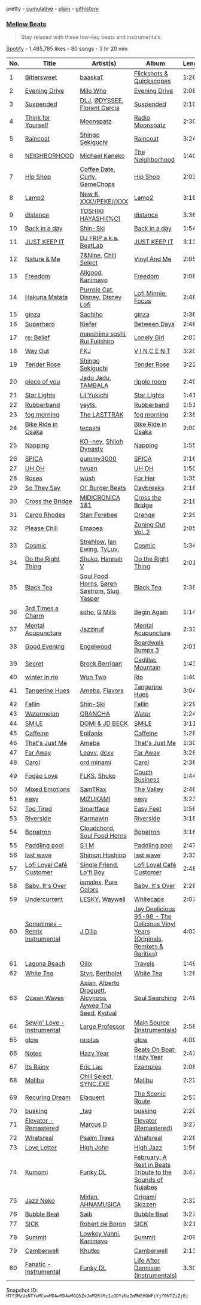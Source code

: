 pretty - [cumulative](/playlists/cumulative/37i9dQZF1DX3qCx5yEZkcJ.md) - [plain](/playlists/plain/37i9dQZF1DX3qCx5yEZkcJ) - [githistory](https://github.githistory.xyz/mackorone/spotify-playlist-archive/blob/main/playlists/plain/37i9dQZF1DX3qCx5yEZkcJ)

### [Mellow Beats](https://open.spotify.com/playlist/37i9dQZF1DX3qCx5yEZkcJ)

> Stay relaxed with these low\-key beats and instrumentals.

[Spotify](https://open.spotify.com/user/spotify) - 1,485,785 likes - 80 songs - 3 hr 20 min

| No. | Title | Artist(s) | Album | Length |
|---|---|---|---|---|
| 1 | [Bittersweet](https://open.spotify.com/track/4KFcmYICCe24YbAxAWEQAW) | [baaskaT](https://open.spotify.com/artist/0mvxieGhMmy9gnbYGYtnI6) | [Flickshots & Quickscopes](https://open.spotify.com/album/2TR1uEsxzXktTAltkGhBFH) | 1:26 |
| 2 | [Evening Drive](https://open.spotify.com/track/5Mqfu7pZJrCh7NqcDiu0El) | [Milo Who](https://open.spotify.com/artist/2AvtPNQ7qZnLcBxC6kPvZ6) | [Evening Drive](https://open.spotify.com/album/03hq1RByetGZVtrg86RZwE) | 2:08 |
| 3 | [Suspended](https://open.spotify.com/track/38K8mmhKeQ5A15xFZOeYzA) | [DLJ](https://open.spotify.com/artist/3chQixmxhv9UmwQc8aBApA), [ØDYSSEE](https://open.spotify.com/artist/6f2Y46Pw2IYGoURJREJDiA), [Florent Garcia](https://open.spotify.com/artist/7EQWExaNGfO6BJ8F6kRJCh) | [Suspended](https://open.spotify.com/album/4e1u1Z1IvPsdH15Qd0gY6L) | 2:10 |
| 4 | [Think for Yourself](https://open.spotify.com/track/6TgguvjwUbXg18vyLihVxv) | [Moonspatz](https://open.spotify.com/artist/63Cv3MetKEN8bhsAo4n6nK) | [Radio Moonspatz](https://open.spotify.com/album/0n0HZ3zcyl4INlWTw36I0m) | 2:30 |
| 5 | [Raincoat](https://open.spotify.com/track/2RfOBk0HoyAKNQMX6gWbDW) | [Shingo Sekiguchi](https://open.spotify.com/artist/1ZU8a8LHba4g0YFAL1PbO9) | [Raincoat](https://open.spotify.com/album/7iLneP4wYzv8Eb1PBavn9o) | 3:24 |
| 6 | [NEIGHBORHOOD](https://open.spotify.com/track/7pF5IwjIYwsxTmXnGq1Orn) | [Michael Kaneko](https://open.spotify.com/artist/36a3BbcVBJMiBGeHzpAxHb) | [The Neighborhood](https://open.spotify.com/album/0G3mBgdPScjga7vIe6t5Nv) | 1:40 |
| 7 | [Hip Shop](https://open.spotify.com/track/169xT0Be1P2Hgjd9hq5Lk1) | [Coffee Date](https://open.spotify.com/artist/74ZWzuwsxGAt05s2sWtq0j), [Curly](https://open.spotify.com/artist/4AE4o0hck4magAI2urzzlh), [GameChops](https://open.spotify.com/artist/1T7zBkQCOCacKjbnmFX7cp) | [Hip Shop](https://open.spotify.com/album/0KRl72v3V3cZHeGVlRqDvC) | 2:03 |
| 8 | [Lamp2](https://open.spotify.com/track/2bcNi4Nwygqo1G9zbSKhTi) | [New K](https://open.spotify.com/artist/6lBK5GR3B0nhG3e6Kg5MAs), [XXX//PEKE//XXX](https://open.spotify.com/artist/0rOQLaWu3WkKv8BFjVPp6J) | [Lamp2](https://open.spotify.com/album/0Sbup43SbFLVctcQd0L4fi) | 3:18 |
| 9 | [distance](https://open.spotify.com/track/1tHDW0NXuPjYVnau1HSqs9) | [TOSHIKI HAYASHI\(%C\)](https://open.spotify.com/artist/2BSv9udyrO0Mm0ckZAkQSI) | [distance](https://open.spotify.com/album/18g0X9luZIPtcx0cr3wdoC) | 3:36 |
| 10 | [Back in a day](https://open.spotify.com/track/7sp9pTgw0smoFOhPwA6gr4) | [Shin\-Ski](https://open.spotify.com/artist/6Ei1ABb1YNXZviQKBE7RI7) | [Back in a day](https://open.spotify.com/album/6za9uzUhSU3DDfVJRP4Y2N) | 1:54 |
| 11 | [JUST KEEP IT](https://open.spotify.com/track/4LDgSBflODzHvRZOlSHHUv) | [DJ FRIP a.k.a\. BeatLab](https://open.spotify.com/artist/5nkZFBzkGZpfRxnWFZGtk7) | [JUST KEEP IT](https://open.spotify.com/album/43gYRTIGxEkGvWax3cupGE) | 3:13 |
| 12 | [Nature & Me](https://open.spotify.com/track/2FJxTKMytSzaKDyblxbqJN) | [7&Nine](https://open.spotify.com/artist/3KrbWefSRojrufNTqBI1wy), [Chill Select](https://open.spotify.com/artist/5orR9ec1E60lLb1U76m3ul) | [Vinyl And Me](https://open.spotify.com/album/6zqjZBp8aFKhHJF3QmhCPp) | 2:05 |
| 13 | [Freedom](https://open.spotify.com/track/67srAaUUWCfeCz4TFzmmC2) | [Allgood](https://open.spotify.com/artist/27axU7fE93Z7h8OhRFrD4r), [Kanimayo](https://open.spotify.com/artist/4SVWzWmrg2LqMlVrt0ZZq1) | [Freedom](https://open.spotify.com/album/66ncBKTGIriA52zkGJ3P7R) | 2:08 |
| 14 | [Hakuna Matata](https://open.spotify.com/track/5l5rUCU2QAA1sXTuNPlMHZ) | [Purrple Cat](https://open.spotify.com/artist/73aKnLT4O8G2pBEfdlQzrE), [Disney](https://open.spotify.com/artist/3xvaSlT4xsyk6lY1ESOspO), [Disney Lofi](https://open.spotify.com/artist/2ETOhMwFhRRTCH8M1ge17v) | [Lofi Minnie: Focus](https://open.spotify.com/album/37LBLwOpwruXguw0QclQzN) | 2:48 |
| 15 | [ginza](https://open.spotify.com/track/5vm51ZokW3p5Mc0WG015QD) | [Sachiho](https://open.spotify.com/artist/5tf5EwCHOh2BP2zYdBvdqa) | [ginza](https://open.spotify.com/album/5H7eKaI7Dj0Hv7U9X00yWt) | 2:36 |
| 16 | [Superhero](https://open.spotify.com/track/7AMcu9TrTEw0jSYKNjXyGD) | [Kiefer](https://open.spotify.com/artist/5lDtfHPqWN6MG9tFywnW8J) | [Between Days](https://open.spotify.com/album/3LKXTSlaDYPRyUiApj5G8X) | 2:46 |
| 17 | [re: Belief](https://open.spotify.com/track/0ajeqWnQFIVRiNZ2BZUV3N) | [maeshima soshi](https://open.spotify.com/artist/4O49GHbECmNppFvzK0WZXf), [Rui Fujishiro](https://open.spotify.com/artist/49qFssdzJQct8i3VL9C9mE) | [Lonely Girl](https://open.spotify.com/album/4ni82roXtsWZccH6LDOAVO) | 2:03 |
| 18 | [Way Out](https://open.spotify.com/track/54vmnIj6yLipSrw1KMK3zg) | [FKJ](https://open.spotify.com/artist/2FwDTncULUnmANIh7qKa5z) | [V I N C E N T](https://open.spotify.com/album/5OUJEZppb5mHHwR5Uw0rzw) | 3:20 |
| 19 | [Tender Rose](https://open.spotify.com/track/0nlNNUw3TVdL9yssRhARsd) | [Shingo Sekiguchi](https://open.spotify.com/artist/1ZU8a8LHba4g0YFAL1PbO9) | [Tender Rose](https://open.spotify.com/album/3aEAavtW6Q8wYX9I2tdJFP) | 3:22 |
| 20 | [piece of you](https://open.spotify.com/track/0rAxjVq1hXyaCcshqxKo5F) | [Jadu Jadu](https://open.spotify.com/artist/2Oe3qtPntosByl21BCcUSc), [TAMBALA](https://open.spotify.com/artist/2ypQgMFGak7MXlYK0RyO1F) | [ripple room](https://open.spotify.com/album/012HxPEZF8LcbBHmu9HdT5) | 2:49 |
| 21 | [Star Lights](https://open.spotify.com/track/42JJrR4kPouaRq8as9BrTI) | [Lil’Yukichi](https://open.spotify.com/artist/2ZTljlYtLNOOPlNzBptZmA) | [Star Lights](https://open.spotify.com/album/7oHXU8KZZGtIBTj5HspiwL) | 1:41 |
| 22 | [Rubberband](https://open.spotify.com/track/1kSWi8ycKlP4WSkuXOl9Rv) | [yeyts.](https://open.spotify.com/artist/4fawpeTlkJtDMXDzJmBYSR) | [Rubberband](https://open.spotify.com/album/0i7o6n9c8pGHgfmqlMD9uz) | 1:51 |
| 23 | [fog morning](https://open.spotify.com/track/1yzkFH5HZLVyH9imaRN1rG) | [The LASTTRAK](https://open.spotify.com/artist/27tedpw5lwTFuWL8i8xVqT) | [fog morning](https://open.spotify.com/album/3z2q7rEMB9VVQIiVOW1lVs) | 2:38 |
| 24 | [Bike Ride in Osaka](https://open.spotify.com/track/1VOZoXy7aPGruK8JsFQp7H) | [tecashi](https://open.spotify.com/artist/0lyektFoueMSyY7rE3212w) | [Bike Ride in Osaka](https://open.spotify.com/album/6HbBPWORHXSGkhH62Qllis) | 2:00 |
| 25 | [Napping](https://open.spotify.com/track/7MO7WcQUSM1zr4WZpxvVSK) | [KO\-ney](https://open.spotify.com/artist/19MYvIFOGSUHW7nvZtrsc0), [Shiloh Dynasty](https://open.spotify.com/artist/1wxPItEzr7U7rGSMPqZ25r) | [Napping](https://open.spotify.com/album/0onTYCoBPN2eFQsDWQUlAL) | 1:55 |
| 26 | [SPICA](https://open.spotify.com/track/2ZUpsJqiThhBkYCsXnKLP6) | [gummy3000](https://open.spotify.com/artist/0q2gFnL3Jr1BlvwIeK29f7) | [SPICA](https://open.spotify.com/album/0XBoMYKZ1VNlIuwRE2L9Jt) | 2:16 |
| 27 | [UH OH](https://open.spotify.com/track/48JxEAGsZtyzRPvX2PCbyC) | [twuan](https://open.spotify.com/artist/5T0wPeBVC0F7uEbIr8JKE5) | [UH OH](https://open.spotify.com/album/2DbeT39Hbj8CLOssoeQBZB) | 1:50 |
| 28 | [Roses](https://open.spotify.com/track/1u0Xo3j20ST5IOZIffErzh) | [wüsh](https://open.spotify.com/artist/4UpdjtYWiLUuaFT18TefcK) | [For Her](https://open.spotify.com/album/3sRbCMv1Rj5vRbnQT3npdu) | 1:35 |
| 29 | [So They Say](https://open.spotify.com/track/0GSKfSgXpt1T8hbLk7ZMId) | [Ol' Burger Beats](https://open.spotify.com/artist/4rDDy4hN7Tbrv0ntOvVKPz) | [Daybreaks](https://open.spotify.com/album/5qJ3nTrX2X0OvggMXsXPpd) | 2:18 |
| 30 | [Cross the Bridge](https://open.spotify.com/track/51SfpLbD4dbPvNg4dGRRfs) | [MIDICRONICA 181](https://open.spotify.com/artist/3AlVoNtbPZPiNdpI1h8LlY) | [Cross the Bridge](https://open.spotify.com/album/0DHpTUlxOalqxiSoA6kbeH) | 2:18 |
| 31 | [Cargo Rhodes](https://open.spotify.com/track/0IDEOKzwG6towimLfr8DrX) | [Stan Forebee](https://open.spotify.com/artist/2cg9jlWp1QRc0Sk6kTp9Ez) | [Orange](https://open.spotify.com/album/4tqNta7RhK5B5uhizhQ077) | 2:29 |
| 32 | [Please Chill](https://open.spotify.com/track/1ndEnRNcXCZWJIz8x6YEQH) | [Emapea](https://open.spotify.com/artist/3BiFZY6zbND5L3MEM6niE6) | [Zoning Out Vol\. 2](https://open.spotify.com/album/5otufrAYStK1GqtwpRyTTn) | 2:05 |
| 33 | [Cosmic](https://open.spotify.com/track/3ESJIVVpwOAK9fK5sktDl7) | [Strehlow](https://open.spotify.com/artist/1pUWzVmu8ACMnIAu9BsOHm), [Ian Ewing](https://open.spotify.com/artist/6QrRSfwkZsixVIgDRhpToh), [TyLuv.](https://open.spotify.com/artist/6ay740FQIPgTMahZqP9Opx) | [Cosmic](https://open.spotify.com/album/0Q413u4gUUGs8EKDe13hzs) | 1:34 |
| 34 | [Do the Right Thing](https://open.spotify.com/track/6jfThgv76n9FRzyZsPcthw) | [Shuko](https://open.spotify.com/artist/1mOiWC7OH9ANUtt3vd0A10), [Hannah V](https://open.spotify.com/artist/0zKzgw5rfDZ2PdgOZo8G8f) | [Do the Right Thing](https://open.spotify.com/album/2q295DcveRPSGXlf3MTiC2) | 2:01 |
| 35 | [Black Tea](https://open.spotify.com/track/0gylr1Mi75MBEijrP2r20A) | [Soul Food Horns](https://open.spotify.com/artist/42gnrsSSKKNNmfAJ0o3oyN), [Søren Søstrom](https://open.spotify.com/artist/2F5B5YgPDinjL9x35lkkke), [Slug](https://open.spotify.com/artist/2E14TlP0N4RU8X3Y2i2Pq3), [Yasper](https://open.spotify.com/artist/1axdL80XjVHdInGsJbURyt) | [Black Tea](https://open.spotify.com/album/3tcY2wCBIhAAi7ft7Qmr1M) | 2:39 |
| 36 | [3rd Times a Charm](https://open.spotify.com/track/1IE1sTE0Lbpz63ZMGTqMiH) | [soho](https://open.spotify.com/artist/5rCxM6JMlwyQ3tuds8DqPR), [G Mills](https://open.spotify.com/artist/0djvqMepj2XkHfvWTqkH1N) | [Begin Again](https://open.spotify.com/album/0yRR6FavHThWUOlsGimzuG) | 1:14 |
| 37 | [Mental Acupuncture](https://open.spotify.com/track/34KMYyUvfpXboR9wLwrocX) | [Jazzinuf](https://open.spotify.com/artist/6rJ1GwtHin2BJbKLuNn9pi) | [Mental Acupuncture](https://open.spotify.com/album/2dtSQyB2dVecMmnDlU9qYn) | 2:32 |
| 38 | [Good Evening](https://open.spotify.com/track/5bWvhoW0YfVHgi0IVUl0UG) | [Engelwood](https://open.spotify.com/artist/7rgCh0Go1ezmcV75kXQM2T) | [Boardwalk Bumps 3](https://open.spotify.com/album/5fRcJfizpJZfVhYr66e7ts) | 2:01 |
| 39 | [Secret](https://open.spotify.com/track/0z3u3kPRF6GMGJtzI3dJmz) | [Brock Berrigan](https://open.spotify.com/artist/39sPWwRyNp4NNMyWzN7I0o) | [Cadillac Mountain](https://open.spotify.com/album/5QXqoXTxCW99EXlAn64Kul) | 1:43 |
| 40 | [winter in rio](https://open.spotify.com/track/2DteRLMODVzxYxT62LI5hB) | [Wun Two](https://open.spotify.com/artist/69cjjIQEN8M6heOBT2SqZE) | [Rio](https://open.spotify.com/album/1sDUK1NkzRGYnvrskdWcMe) | 1:40 |
| 41 | [Tangerine Hues](https://open.spotify.com/track/4fImJZBA2TopABdxAEg1in) | [Ameba](https://open.spotify.com/artist/0YYVUJe2T4XdBza6Y0RA8P), [Flavors](https://open.spotify.com/artist/6Amqc7UjJa19q4jrfAHA77) | [Tangerine Hues](https://open.spotify.com/album/78zuWk8ZgaMMLlTMtIMsT5) | 3:04 |
| 42 | [Fallin](https://open.spotify.com/track/1RkHLHCDz9P7SQfHuLYV2D) | [Shin\-Ski](https://open.spotify.com/artist/6Ei1ABb1YNXZviQKBE7RI7) | [Fallin](https://open.spotify.com/album/0Co3xoXLIVostjj7HEjuhe) | 2:29 |
| 43 | [Watermelon](https://open.spotify.com/track/5wo4xHKqCKHO7pdMVXGjRC) | [ORANCHA](https://open.spotify.com/artist/2qF0nxmV3bJDUBGwnJ0xSp) | [Water](https://open.spotify.com/album/410FsKhVRXwSwirbTh7e4I) | 2:24 |
| 44 | [SMiLE](https://open.spotify.com/track/5Pldw6q3Qa9tfWqXFWRSGY) | [DOMi & JD BECK](https://open.spotify.com/artist/4UpA1KitN1RgIZVyWDbZ0U) | [SMiLE](https://open.spotify.com/album/05C5mWohpPDcW8VmRBJHpk) | 3:11 |
| 45 | [Caffeine](https://open.spotify.com/track/4Yo8RVWFknM4TVEKG9UvGB) | [Epifania](https://open.spotify.com/artist/47OYz3d3DvnXpfaJ7i0z6b) | [Caffeine](https://open.spotify.com/album/2ecH0HoRUKmTvthO302pFd) | 1:28 |
| 46 | [That's Just Me](https://open.spotify.com/track/7rLueW1eSGQhAf9MruvO3d) | [Ameba](https://open.spotify.com/artist/0YYVUJe2T4XdBza6Y0RA8P) | [That's Just Me](https://open.spotify.com/album/01SkyAcTlSdHNE6Vm8z6tq) | 1:30 |
| 47 | [Far Away](https://open.spotify.com/track/1bW8IKNqSmC4RHihpGaYoc) | [Leavv](https://open.spotify.com/artist/7sNw4pNLLJNGrU62O80WGE), [dcxv](https://open.spotify.com/artist/0joMqsMoTtZ8blx2CHKMj1) | [Far Away](https://open.spotify.com/album/1SUebSHdAuvfEHSPu9BScz) | 3:28 |
| 48 | [Carol](https://open.spotify.com/track/2xj95O03WOqX9oWnT6jGXO) | [ord minami](https://open.spotify.com/artist/7DkSVWqbEDgCB0EHWUe7FV) | [Carol](https://open.spotify.com/album/0NDKlTrri7SPRt6BXxZfuP) | 2:38 |
| 49 | [Fogào Love](https://open.spotify.com/track/0sJ6oCjiYDCk0LH5ZpEQ4Y) | [FLKS](https://open.spotify.com/artist/0su9f9WdmaeYFON6XEaXb0), [Shuko](https://open.spotify.com/artist/1mOiWC7OH9ANUtt3vd0A10) | [Couch Business](https://open.spotify.com/album/6AR8RyloFDRFf30SCzPB3x) | 1:44 |
| 50 | [Mixed Emotions](https://open.spotify.com/track/0igMjYaQwW5mUt7RIwXojC) | [SamTRax](https://open.spotify.com/artist/7oGdaJSr8Hz4w6DDPCBiW2) | [The Valley](https://open.spotify.com/album/4JSDmWMyOKEf6Wfzp1WKwS) | 2:46 |
| 51 | [easy](https://open.spotify.com/track/58wJgIMYzWJ7iTO7lww6pH) | [MIZUKAMI](https://open.spotify.com/artist/3coUJaSHEnYwQT6NAM9BN4) | [easy](https://open.spotify.com/album/1BYunOxgaOWaT0Fan1QbIu) | 3:23 |
| 52 | [Too Tired](https://open.spotify.com/track/30ksReCEcSpnfAm8XCC4G7) | [Smartface](https://open.spotify.com/artist/77X9A9UiAgiPubyPr7bWym) | [Easy Feet](https://open.spotify.com/album/47PLWKaHsza5rCUmSw4Rqh) | 1:56 |
| 53 | [Riverside](https://open.spotify.com/track/2SkheMmym933XZaCNukLkm) | [Karmawin](https://open.spotify.com/artist/2rOhOgnBlD4qpnQEsl7sRK) | [Riverside](https://open.spotify.com/album/7eaALW3TZmoAcVqnS9KsMn) | 3:18 |
| 54 | [Bopatron](https://open.spotify.com/track/3VYPsUPZMaf6lYOFoYwoB6) | [Cloudchord](https://open.spotify.com/artist/5EjKjFGvMmVUGCfAyDY2lG), [Soul Food Horns](https://open.spotify.com/artist/42gnrsSSKKNNmfAJ0o3oyN) | [Bopatron](https://open.spotify.com/album/2Ghoxbvga4VuaGzBTcEVHg) | 3:16 |
| 55 | [Paddling pool](https://open.spotify.com/track/5Dj4tUDgACFSEkDzlYlHZ4) | [S I M](https://open.spotify.com/artist/6IUKOT5oMnQ8ZUyJlZFxO2) | [Paddling pool](https://open.spotify.com/album/2NeRkEMmaVKmFDFRRmjIoQ) | 2:47 |
| 56 | [last wave](https://open.spotify.com/track/0BrlSE3KRFQITuXZX7HbhW) | [Shimon Hoshino](https://open.spotify.com/artist/0glynIW7kVokBq524NHRQH) | [last wave](https://open.spotify.com/album/6Q2QRlqW9zaTTgTKyTmnCh) | 2:33 |
| 57 | [Lofi Loyal Café Customer](https://open.spotify.com/track/3Ogkpd8w9mr1zK10U1TjPX) | [Single Friend](https://open.spotify.com/artist/5R18HPWho6b4BMhMlKHETL), [Lo'fi Boy](https://open.spotify.com/artist/30zqizQHom62N4hV28E1Hz) | [Lofi Loyal Café Customer](https://open.spotify.com/album/6LWEslIGErcBYOhQS6Hiwu) | 2:48 |
| 58 | [Baby, It's Over](https://open.spotify.com/track/2VOpnswDATUVkyLA4FNO2C) | [iamalex](https://open.spotify.com/artist/6M6LWvHKgBle8SUtSpq6SU), [Pure Colors](https://open.spotify.com/artist/6pa33j3GieYhexuZGFA0ql) | [Baby, It's Over](https://open.spotify.com/album/30gtureHZGCuC3g0WoCxyP) | 2:28 |
| 59 | [Undercurrent](https://open.spotify.com/track/7vg8AtIAyXzJK1fKKK8CZO) | [LESKY](https://open.spotify.com/artist/7eMZ8gfgZq14cbSR52vBy6), [Waywell](https://open.spotify.com/artist/00AJqMNUixOtYt9itiUDZj) | [Whitecaps](https://open.spotify.com/album/5wVxz4mhomoVmStrjnt4F0) | 2:07 |
| 60 | [Sometimes \- Remix Instrumental](https://open.spotify.com/track/16SesduvzOpOsTnDBzucJl) | [J Dilla](https://open.spotify.com/artist/0IVcLMMbm05VIjnzPkGCyp) | [Jay Deelicious 95\-98 \- The Delicious Vinyl Years \(Originals, Remixes & Rarities\)](https://open.spotify.com/album/6oCNEIjBtMujq1papEFLjc) | 4:03 |
| 61 | [Laguna Beach](https://open.spotify.com/track/73EdXxEhsF5NoaH5BZQNPk) | [Oilix](https://open.spotify.com/artist/5hXOmfSG0AUYWd2ipat82x) | [Travels](https://open.spotify.com/album/6dPrjTpoGfTm9d4EaLA8Ru) | 1:49 |
| 62 | [White Tea](https://open.spotify.com/track/4HQ2Xd0Ao8h3YKhAXYjEuZ) | [Styn](https://open.spotify.com/artist/0vTPGCQGp2pkRUCXF8gEXd), [Bertholet](https://open.spotify.com/artist/2igm2vmbeYibaElfyvj9XQ) | [White Tea](https://open.spotify.com/album/76vUTeslD03OfFhbybNJQZ) | 1:28 |
| 63 | [Ocean Waves](https://open.spotify.com/track/0bUUIbkmZZARHVRbukkdUJ) | [Axian](https://open.spotify.com/artist/3sdeNhCYLAMuRVsJPMNYO6), [Alberto Droguett](https://open.spotify.com/artist/4T90xdfrulR6Kr4dm4XnrC), [Alcynoos](https://open.spotify.com/artist/2rUcJCZNHIVPJ5iZUbnUkY), [Aywee Tha Seed](https://open.spotify.com/artist/2YAav0Cd12Zf7fh1cQYi62), [Kydual](https://open.spotify.com/artist/08HyLTxC7A2TTg8u52KNBK) | [Soul Searching](https://open.spotify.com/album/6efynV2ZemtiA8m8VIhfNX) | 2:49 |
| 64 | [Sewin' Love \- Instrumental](https://open.spotify.com/track/517bSkwNQVSQrQXmjRlsSl) | [Large Professor](https://open.spotify.com/artist/01nVIuD8YZsnFH6x6Cc9rX) | [Main Source \(Instrumentals\)](https://open.spotify.com/album/38csz5gfi2hl9CUXYAPlfG) | 2:58 |
| 65 | [glow](https://open.spotify.com/track/4wreXhAAcTh0WdYecOuuFj) | [re:plus](https://open.spotify.com/artist/6ftHlqrtNdAq0bWL7zkaTG) | [glow](https://open.spotify.com/album/01am4qkInFPSjZfREM4qxH) | 4:09 |
| 66 | [Notes](https://open.spotify.com/track/6vUGOgzxH4Pi54xXvXslNV) | [Hazy Year](https://open.spotify.com/artist/1FtS4zSQaKNwJDXcXWX9CD) | [Beats On Boat: Hazy Year](https://open.spotify.com/album/4VjNePQ8xCBre4qFegkm7U) | 2:47 |
| 67 | [Its Rainy](https://open.spotify.com/track/3IH4y5nbL6mb9KR3QhgsfI) | [Eric Lau](https://open.spotify.com/artist/68P6JiHWJsv5VqfLPchS1n) | [Examples](https://open.spotify.com/album/28SBlJC9xoNxZzxcBtHeOD) | 2:08 |
| 68 | [Malibu](https://open.spotify.com/track/4NXIuzWmpfa9LzH6I2LMR9) | [Chill Select](https://open.spotify.com/artist/5orR9ec1E60lLb1U76m3ul), [SYNC.EXE](https://open.spotify.com/artist/2SvBRTr0oEXAaTzqw7p4rx) | [Malibu](https://open.spotify.com/album/0JWDRkkv8o6WYYHFCQJcn1) | 2:22 |
| 69 | [Recuring Dream](https://open.spotify.com/track/6dB6YYgBOPtzt37Fa0M8Eh) | [Elaquent](https://open.spotify.com/artist/14rl122F3uMCloqdEVV9WL) | [The Scenic Route](https://open.spotify.com/album/7wbY6nhgh48vz5QGOGJDEo) | 2:53 |
| 70 | [busking](https://open.spotify.com/track/6hBofveV7cUFOSuUB9RQjk) | [\_tag](https://open.spotify.com/artist/0B3KPEKVLbLSOmCK0aTMMi) | [busking](https://open.spotify.com/album/5n3Tv4OXiCOqMA9Tcazwhq) | 2:20 |
| 71 | [Elevator \- Remastered](https://open.spotify.com/track/2nfAMEk4Do1eVE1gs5Y246) | [Marcus D](https://open.spotify.com/artist/5LrXI2SwrD9P30B6CqOjNV) | [Elevator \(Remastered\)](https://open.spotify.com/album/2fMwOV34VCtm8LGAWUp9SF) | 3:27 |
| 72 | [Whatsreal](https://open.spotify.com/track/61lsEaRkz1gXrfEoQ5yUzt) | [Psalm Trees](https://open.spotify.com/artist/5pmXkV6A8yQdoa64xzvZ0S) | [Whatsreal](https://open.spotify.com/album/0orlhyvabLSgFZMzDAoy0T) | 2:28 |
| 73 | [Love Letter](https://open.spotify.com/track/5NlG6wkRWwPrKel04bKkYK) | [High John](https://open.spotify.com/artist/6pxhj7jWxb2vzhFNyUpV80) | [High Jazz](https://open.spotify.com/album/0NKeDOv1E57bjmFusvxqiE) | 1:56 |
| 74 | [Kumomi](https://open.spotify.com/track/1EUwtIVPwB08afinH7423c) | [Funky DL](https://open.spotify.com/artist/3V35H6xv4eium9zl8CQeG5) | [February: A Rest in Beats Tribute to the Sounds of Nujabes](https://open.spotify.com/album/6bJFsauZZ1IfdOhQekv7x2) | 3:47 |
| 75 | [Jazz Neko](https://open.spotify.com/track/484Ncn0zQgpfa36UFwnBda) | [Midan](https://open.spotify.com/artist/1dYfhrPxJSeCJp8gGwN4qo), [AHNAMUSICA](https://open.spotify.com/artist/2QONtzTPgMymeO5VVQ4w3h) | [Origami Skizzen](https://open.spotify.com/album/27OrwbZSGLRCg8oPNRHozF) | 2:32 |
| 76 | [Bubble Beat](https://open.spotify.com/track/1EHgoPVVSSy6W6HQoErmY3) | [Saib](https://open.spotify.com/artist/6N4HlHINMvoTyAL0yhBUCk) | [Bubble Beat](https://open.spotify.com/album/5p8ZcRknxkm5NZJGy3Ni3u) | 3:27 |
| 77 | [SICK](https://open.spotify.com/track/6W9YXVte9iLHgZxxGojjDY) | [Robert de Boron](https://open.spotify.com/artist/18GAxEc3IY2wGmy2QhnrGD) | [SICK](https://open.spotify.com/album/7eApP7Reg8vLu3uAU8taWQ) | 3:21 |
| 78 | [Summit](https://open.spotify.com/track/3NzdQg2hOSyCVBkTowACjb) | [Lowkey Vanni](https://open.spotify.com/artist/2akxx91vwl1uec0zXY9ORz), [Kanimayo](https://open.spotify.com/artist/4SVWzWmrg2LqMlVrt0ZZq1) | [Summit](https://open.spotify.com/album/1PFaGA1C6C31JlqYSMedx2) | 2:09 |
| 79 | [Camberwell](https://open.spotify.com/track/0rhsSLzNfB91innrvTBdx3) | [Khutko](https://open.spotify.com/artist/26e6xlrurIqVfo2GzwuSMQ) | [Camberwell](https://open.spotify.com/album/7ALBhgIL3vvB2c5PVUSJ4Y) | 2:13 |
| 80 | [Fanatic \- Instrumental](https://open.spotify.com/track/6WMHFhxkozjDKYX9ILRiB0) | [Funky DL](https://open.spotify.com/artist/3V35H6xv4eium9zl8CQeG5) | [Life After Dennison \(Instrumentals\)](https://open.spotify.com/album/7yyrASe6ss185AT0ucT35n) | 3:30 |

Snapshot ID: `MTY3MzUzNTYwMCwwMDAwMDAwMGQ5ZmJmM2RlMzIzODYzNzZmMWE0OWFiYjY0NTZiZjBj`
